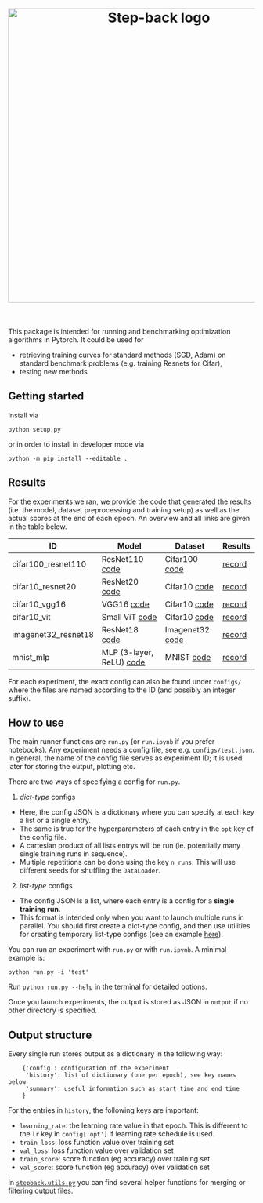 <h1 align="center">
<img src="data/logo2.svg"
     alt="Step-back logo"
     width="600" />
</h1><br>

This package is intended for running and benchmarking optimization algorithms in Pytorch. It could be used for 

* retrieving training curves for standard methods (SGD, Adam) on standard benchmark problems (e.g. training Resnets for Cifar),
* testing new methods 


## Getting started

Install via 

    python setup.py

or in order to install in developer mode via

    python -m pip install --editable .

## Results

For the experiments we ran, we provide the code that generated the results (i.e. the model, dataset preprocessing and training setup) as well as the actual scores at the end of each epoch. An overview and all links are given in the table below.

| ID  | Model  | Dataset  | Results  |  
|-----|--------|----------|----------|
| cifar100_resnet110  | ResNet110 [code](stepback/models/resnet.py)  | Cifar100 [code](stepback/datasets/cifar.py) | [record](stepback/records/cifar100_resnet110.csv)  |   
| cifar10_resnet20  | ResNet20 [code](stepback/models/resnet.py) | Cifar10 [code](stepback/datasets/cifar.py) | [record](stepback/records/cifar10_resnet20.csv)  |   
| cifar10_vgg16  | VGG16 [code](stepback/models/vgg.py) | Cifar10 [code](stepback/datasets/cifar.py) | [record](stepback/records/cifar10_vgg16.csv)  |   
| cifar10_vit  | Small ViT [code](stepback/models/vit/vit.py) | Cifar10 [code](stepback/datasets/cifar.py) | [record](stepback/records/cifar10_vit.csv)  |
| imagenet32_resnet18  | ResNet18 [code](stepback/models/kuangliu_resnet.py) | Imagenet32 [code](stepback/datasets/imagenet32.py) | [record](stepback/records/imagenet32_resnet18.csv)  |   
| mnist_mlp  |  MLP (3-layer, ReLU) [code](stepback/models/basic_models.py) | MNIST [code](stepback/datasets/mnist.py) | [record](stepback/records/mnist_mlp.csv)  |   


For each experiment, the exact config can also be found under `configs/` where the files are named according to the ID (and possibly an integer suffix).


## How to use

The main runner functions are `run.py` (or `run.ipynb` if you prefer notebooks). Any experiment needs a config file, see e.g. `configs/test.json`.
In general, the name of the config file serves as experiment ID; it is used later for storing the output, plotting etc. 

There are two ways of specifying a config for `run.py`. 

1) *dict-type* configs

* Here, the config JSON is a dictionary where you can specify at each key a list or a single entry. 
* The same is true for the hyperparameters of each entry in the `opt` key of the config file.
* A cartesian product of all lists entrys will be run (ie. potentially many single training runs in sequence).
* Multiple repetitions can be done using the key `n_runs`. This will use different seeds for shuffling the `DataLoader`.

2) *list-type* configs

* The config JSON is a list, where each entry is a config for a **single training run**. 
* This format is intended only when you want to launch multiple runs in parallel. You should first create a dict-type config, and then use utilities for creating temporary list-type configs (see an example [here](configs/README.md#example-for-splitting-up-a-config)).

You can run an experiment with `run.py` or with `run.ipynb`. A minimal example is:

```
python run.py -i 'test'
```
Run `python run.py --help` in the terminal for detailed options.

Once you launch experiments, the output is stored as JSON in `output` if no other directory is specified.


## Output structure

Every single run stores output as a dictionary in the following way:

```
    {'config': configuration of the experiment
     'history': list of dictionary (one per epoch), see key names below
     'summary': useful information such as start time and end time
    } 
```

For the entries in `history`, the following keys are important:

* `learning_rate`: the learning rate value in that epoch. This is different to the `lr` key in `config['opt']` if learning rate schedule is used.
* `train_loss`: loss function value over training set
* `val_loss`: loss function value over validation set
* `train_score`: score function (eg accuracy) over training set
* `val_score`: score function (eg accuracy) over validation set

In [`stepback.utils.py`](stepback/utils.py) you can find several helper functions for merging or filtering output files.
